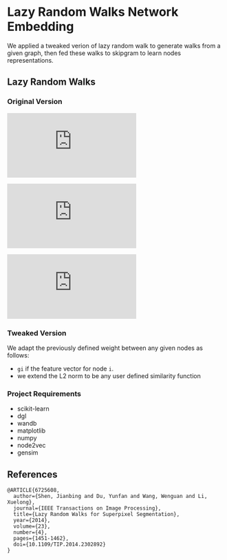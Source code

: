 # Lazy Random Walks Network Embedding

We applied a tweaked verion of lazy random walk to generate walks from a given graph, then fed these walks to skipgram to learn nodes representations.

## Lazy Random Walks

### Original Version
![](https://latex.codecogs.com/gif.latex?%5Cdpi%7B120%7D%20%5Clarge%20w_%7Bij%7D%20%3D%20exp%28-%20%5Cfrac%7B%7C%7Cg_%7Bi%7D%20-%20g_%7Bj%7D%7C%7C%5E2%7D%7B2%5Csigma%5E2%7D%29)

![](https://latex.codecogs.com/gif.latex?%5Cdpi%7B120%7D%20%5Clarge%20d_%7Bi%7D%20%3D%20%5Csum_%7Bj%20%5Cin%20V%7D%7Bw_%7Bij%7D%7D)

![](https://latex.codecogs.com/gif.latex?%5Cdpi%7B120%7D%20%5Clarge%20%5Cmathcal%7BP%7D_%7Bij%7D%20%3D%20%5Cleft%5C%7B%20%5Cbegin%7Barray%7D%7Bll%7D%201%20-%20%5Calpha%20%26%20%5Cmbox%7Bif%20%7D%20i%20%3D%20j%20%5C%5C%20%5Calpha%20w_%7Bij%7D%20/%20d_%7Bi%7D%20%26%20%5Cmbox%7Bif%20%7D%20%28i%2C%20j%29%20%5Cin%20E%20%5C%5C%200%20%26%20otherwise%20%5Cend%7Barray%7D%20%5Cright.)

### Tweaked Version
We adapt the previously defined weight between any given nodes as follows:

- `gi` if the feature vector for node `i`.
- we extend the L2 norm to be any user defined similarity function

### Project Requirements

- scikit-learn
- dgl
- wandb
- matplotlib
- numpy
- node2vec
- gensim

## References
```
@ARTICLE{6725608,
  author={Shen, Jianbing and Du, Yunfan and Wang, Wenguan and Li, Xuelong},
  journal={IEEE Transactions on Image Processing}, 
  title={Lazy Random Walks for Superpixel Segmentation}, 
  year={2014},
  volume={23},
  number={4},
  pages={1451-1462},
  doi={10.1109/TIP.2014.2302892}
}
```
